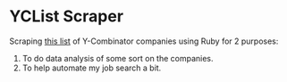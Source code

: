 YCList Scraper
=======================

Scraping [this list](http://yclist.com/) of Y-Combinator companies using Ruby for 2 purposes:

1. To do data analysis of some sort on the companies.
2. To help automate my job search a bit.